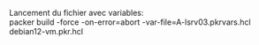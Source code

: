 Lancement du fichier avec variables:\
packer build -force -on-error=abort -var-file=A-lsrv03.pkrvars.hcl debian12-vm.pkr.hcl
